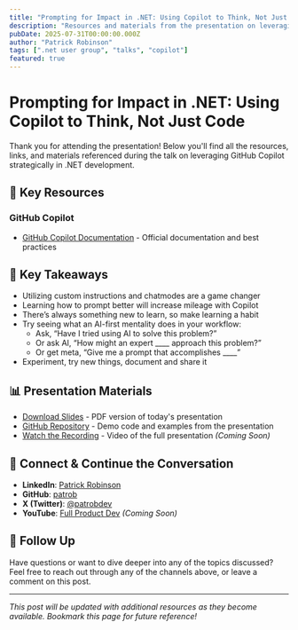 ```yaml
---
title: "Prompting for Impact in .NET: Using Copilot to Think, Not Just Code"
description: "Resources and materials from the presentation on leveraging GitHub Copilot effectively in .NET development - moving beyond basic code generation to strategic thinking."
pubDate: 2025-07-31T00:00:00.000Z
author: "Patrick Robinson"
tags: [".net user group", "talks", "copilot"]
featured: true
---
```


# Prompting for Impact in .NET: Using Copilot to Think, Not Just Code

Thank you for attending the presentation! Below you'll find all the resources, links, and materials referenced during the talk on leveraging GitHub Copilot strategically in .NET development.

## 📖 Key Resources

### GitHub Copilot

- [GitHub Copilot Documentation](https://docs.github.com/en/copilot) - Official documentation and best practices


## 🎯 Key Takeaways

- Utilizing custom instructions and chatmodes are a game changer
- Learning how to prompt better will increase mileage with Copilot
- There’s always something new to learn, so make learning a habit
- Try seeing what an AI-first mentality does in your workflow:
  - Ask, “Have I tried using AI to solve this problem?”
  - Or ask AI, “How might an expert ____ approach this problem?”
  - Or get meta, “Give me a prompt that accomplishes ____”
- Experiment, try new things, document and share it

## 📊 Presentation Materials

- [Download Slides](/slides/Prompting%20for%20Impact%20in%20.NET.pdf) - PDF version of today's presentation
- [GitHub Repository](https://github.com/patrob/prompting-for-impact-dotnet-demo) - Demo code and examples from the presentation
- [Watch the Recording](#) - Video of the full presentation *(Coming Soon)*

## 🤝 Connect & Continue the Conversation

- **LinkedIn**: [Patrick Robinson](https://www.linkedin.com/in/patrick-robinson-dev)
- **GitHub**: [patrob](https://github.com/patrob)
- **X (Twitter)**: [@patrobdev](https://x.com/patrobdev)
- **YouTube**: [Full Product Dev](https://www.youtube.com/@FullProductDev) *(Coming Soon)*

## 📧 Follow Up

Have questions or want to dive deeper into any of the topics discussed? Feel free to reach out through any of the channels above, or leave a comment on this post.

---

*This post will be updated with additional resources as they become available. Bookmark this page for future reference!*

